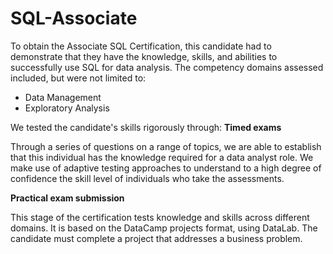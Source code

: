 # SQL-Associate
To obtain the Associate SQL Certification, this candidate had to demonstrate that they have the knowledge, skills, and abilities to successfully use SQL for data analysis. The competency domains assessed included, but were not limited to:

+ Data Management
+ Exploratory Analysis
  
We tested the candidate's skills rigorously through:
 **Timed exams**
  
Through a series of questions on a range of topics, we are able to establish that this individual has the knowledge required for a data analyst role. We make use of adaptive testing approaches to understand to a high degree of confidence the skill level of individuals who take the assessments.

**Practical exam submission**

This stage of the certification tests knowledge and skills across different domains. It is based on the DataCamp projects format, using DataLab. The candidate must complete a project that addresses a business problem.
